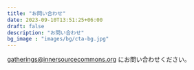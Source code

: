 ```yaml
---
title: "お問い合わせ"
date: 2023-09-10T13:51:25+06:00
draft: false
description: "お問い合わせ"
bg_image : "images/bg/cta-bg.jpg"
---
```


gatherings@innersourcecommons.org にお問い合わせください。

